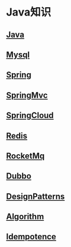# Java知识

## [**Java**](./Java.html)
## [**Mysql**](./Mysql.html)
## [**Spring**](./Spring.html)
## [**SpringMvc**](./SpringMvc.html)
## [**SpringCloud**](./SpringCloud.html)
## [**Redis**](./Redis.html)
## [**RocketMq**](./RocketMq.html)
## [**Dubbo**](./Dubbo.html)
## [**DesignPatterns**](./DesignPatterns.html)
## [**Algorithm**](./Algorithm.html)
## [**Idempotence**](./Idempotence.html)
